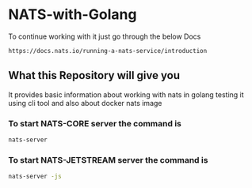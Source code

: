 # NATS-with-Golang
To continue working with it just go through the below Docs
```bash
https://docs.nats.io/running-a-nats-service/introduction
```
## What this Repository will give you

It provides basic information about working with nats in golang testing it using cli tool and also about docker nats image

### To start NATS-CORE server the command is 

```bash
nats-server
```

### To start NATS-JETSTREAM server the command is 

```bash
nats-server -js
```
